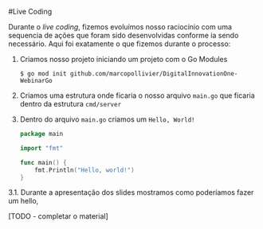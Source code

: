 #Live Coding

Durante o _live coding_, fizemos evoluímos nosso raciocínio com uma sequencia de ações que foram sido desenvolvidas conforme 
ia sendo necessário. Aqui foi exatamente o que fizemos durante o processo: 

1. Criamos nosso projeto iniciando um projeto com o Go Modules 

    ```shell script
    $ go mod init github.com/marcopollivier/DigitalInnovationOne-WebinarGo
    ```

2. Criamos uma estrutura onde ficaria o nosso arquivo `main.go` que ficaria dentro da estrutura `cmd/server`

3. Dentro do arquivo `main.go` criamos um `Hello, World!` 

    ```go
    package main
    
    import "fmt"
    
    func main() {
        fmt.Println("Hello, world!")
    }
    ```

3.1. Durante a apresentação dos slides mostramos como poderíamos fazer um hello,


[TODO - completar o material] 